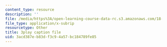 ```yaml
---
content_type: resource
description: ''
file: /media/https%3A/open-learning-course-data-rc.s3.amazonaws.com/18-03sc-differential-equations-fall-2011/3acd387eb83df3c94a57bc184789fe85_zreI4HllD80.srt
file_type: application/x-subrip
resourcetype: Other
title: 3play caption file
uid: 3acd387e-b83d-f3c9-4a57-bc184789fe85
---
```

